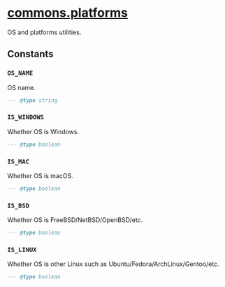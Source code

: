 <!-- markdownlint-disable MD001 MD013 MD034 MD033 MD051 -->

# [commons.platforms](https://github.com/linrongbin16/commons.nvim/blob/main/lua/commons/platforms.lua)

OS and platforms utilities.

## Constants

### `OS_NAME`

OS name.

```lua
--- @type string
```

### `IS_WINDOWS`

Whether OS is Windows.

```lua
--- @type boolean
```

### `IS_MAC`

Whether OS is macOS.

```lua
--- @type boolean
```

### `IS_BSD`

Whether OS is FreeBSD/NetBSD/OpenBSD/etc.

```lua
--- @type boolean
```

### `IS_LINUX`

Whether OS is other Linux such as Ubuntu/Fedora/ArchLinux/Gentoo/etc.

```lua
--- @type boolean
```
